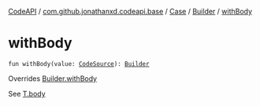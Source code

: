[CodeAPI](../../../index.md) / [com.github.jonathanxd.codeapi.base](../../index.md) / [Case](../index.md) / [Builder](index.md) / [withBody](.)

# withBody

`fun withBody(value: `[`CodeSource`](../../../com.github.jonathanxd.codeapi/-code-source/index.md)`): `[`Builder`](index.md)

Overrides [Builder.withBody](../../-body-holder/-builder/with-body.md)

See [T.body](#)

